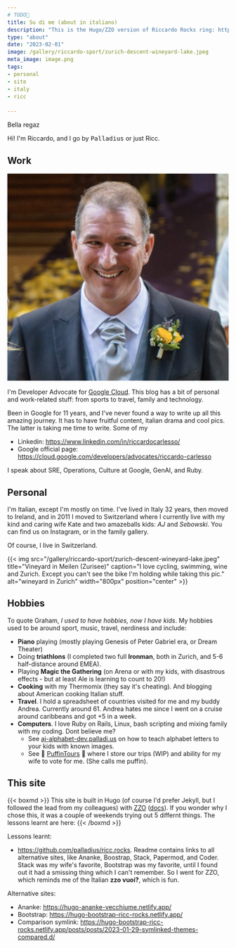 ```yaml
---
# TODO🚧
title: Su di me (about in italiano)
description: "This is the Hugo/ZZO version of Riccardo Rocks ring: https://ricc.rocks/"
type: "about"
date: "2023-02-01"
image: /gallery/riccardo-sport/zurich-descent-wineyard-lake.jpeg
meta_image: image.png
tags:
- personal
- site
- italy
- ricc

---
```


Bella regaz

Hi! I'm Riccardo, and I go by <tt>Palladius</tt> or just Ricc.

## Work

![Riccardo innaturally handsome at his wedding](image.png)

I'm Developer Advocate for [Google Cloud](http://cloud.google.com/). This blog has a bit of personal and work-related stuff: from sports to travel, family and technology.

Been in Google for 11 years, and I've never found a way to write up all this amazing journey. It has to have fruitful content, italian drama and cool pics. The latter is taking me time to write. Some of my

* Linkedin: <https://www.linkedin.com/in/riccardocarlesso/>
* Google official page: <https://cloud.google.com/developers/advocates/riccardo-carlesso>

I speak about SRE, Operations, Culture at Google, GenAI, and Ruby.

## Personal

I'm Italian, except I'm mostly on time. I've lived in Italy 32 years, then moved to Ireland, and in 2011 I moved to Switzerland where I currently live with my kind and caring wife Kate and two amazeballs kids: *AJ* and *Sebowski*. You can find us on Instagram, or in the family gallery.

Of course, I live in Switzerland.

{{< img src="/gallery/riccardo-sport/zurich-descent-wineyard-lake.jpeg" title="Vineyard in Meilen (Zurisee)" caption="I love cycling, swimming, wine and Zurich. Except you can't see the bike I'm holding while taking this pic." alt="wineyard in Zurich" width="800px" position="center" >}}

## Hobbies

To quote Graham, *I used to have hobbies, now I have kids*. My hobbies used to be around sport, music, travel, nerdiness and include:

* **Piano** playing (mostly playing Genesis of Peter Gabriel era, or Dream Theater)
* Doing **triathlons** (I completed two full **Ironman**, both in Zurich, and 5-6 half-distance around EMEA).
* Playing **Magic the Gathering** (on Arena or with my kids, with disastrous effects - but at least Ale is learning to count to 20!)
* **Cooking** with my Thermomix (they say it's cheating). And blogging about American cooking Italian stuff.
* **Travel**. I hold a spreadsheet of countries visited for me and my buddy Andrea. Currently around 61. Andrea hates me since I went on a cruise around caribbeans and got +5 in a week.
* **Computers**. I love Ruby on Rails, Linux, bash scripting and mixing family with my coding. Dont believe me?
  * See [aj-alphabet-dev.palladi.us](http://aj-alphabet-dev.palladi.us/alfabeto?alphabet=it&cells_per_row=6&locale=en&predilige=portrait) on how to teach alphabet letters to your kids with known images.
  * See 🚧 [PuffinTours](https://puffintours-prod-rjjr63dzrq-ew.a.run.app/) 🚧 where I store our trips (WIP) and ability for my wife to vote for me. (She calls me puffin).

## This site


{{< boxmd >}}
This site is built in Hugo (of course I'd prefer Jekyll, but I followed the lead from my colleagues) with [ZZO](https://github.com/zzossig/hugo-theme-zzo) ([docs](https://zzo-docs.vercel.app/zzo)). If you wonder why I chose this, it was a couple of weekends trying out 5 differnt things. The lessons learnt are here:
{{< /boxmd >}}

Lessons learnt:

* <https://github.com/palladius/ricc.rocks>. Readme contains links to all alternative sites, like Ananke,
  Boostrap, Stack, Papermod, and Coder. Stack was my wife's favorite, Bootstrap was my favorite, until I found out it had a smissing thing which I can't remember. So I went for ZZO, which reminds me of the Italian **zzo vuoi?**, which is fun.

Alternative sites:

* Ananke: <https://hugo-ananke-vecchiume.netlify.app/>
* Bootstrap: <https://hugo-bootstrap-ricc-rocks.netlify.app/>
* Comparison symlink: <https://hugo-bootstrap-ricc-rocks.netlify.app/posts/posts/2023-01-29-symlinked-themes-compared.d/>

